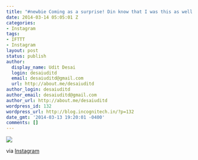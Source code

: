 ```yaml
---
title: "#newbie Coming as a surprise! Din know that I was this as well :P"
date: 2014-03-14 05:05:01 Z
categories:
- Instagram
tags:
- IFTTT
- Instagram
layout: post
status: publish
author:
  display_name: Udit Desai
  login: desaiuditd
  email: desaiuditd@gmail.com
  url: http://about.me/desaiuditd
author_login: desaiuditd
author_email: desaiuditd@gmail.com
author_url: http://about.me/desaiuditd
wordpress_id: 132
wordpress_url: http://blog.incognitech.in/?p=132
date_gmt: '2014-03-13 19:20:01 -0400'
comments: []
---
```


![](http://distilleryimage6.s3.amazonaws.com/f788e752aae211e3a20e0e7fffce62c2_8.jpg)

via [Instagram](http://ift.tt/1hgdUVA)
